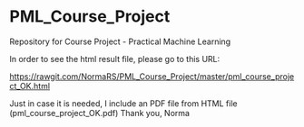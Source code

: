 # PML_Course_Project
Repository for Course Project - Practical Machine Learning    

In order to see the html result file, please go to this URL:


https://rawgit.com/NormaRS/PML_Course_Project/master/pml_course_project_OK.html


Just in case it is needed, I include an PDF file from HTML file (pml_course_project_OK.pdf)
Thank you,
Norma
